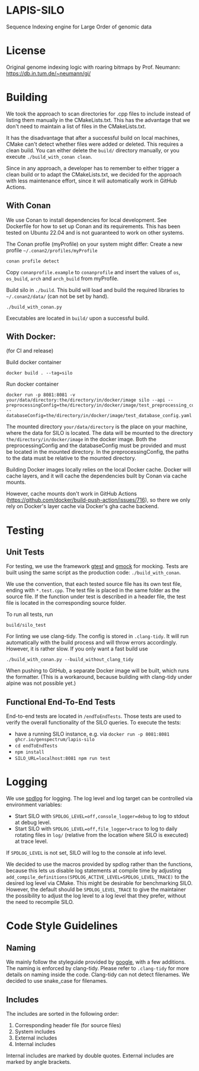 # LAPIS-SILO

Sequence Indexing engine for Large Order of genomic data

# License

Original genome indexing logic with roaring bitmaps by Prof. Neumann: https://db.in.tum.de/~neumann/gi/

# Building

We took the approach to scan directories for .cpp files to include instead of listing them manually in the
CMakeLists.txt. This has the advantage that we don't need to maintain a list of files in the CMakeLists.txt.

It has the disadvantage that after a successful build on local machines, CMake can't detect whether files were
added or deleted. This requires a clean build. You can either delete the `build/` directory manually, or you
execute `./build_with_conan clean`.

Since in any approach, a developer has to remember to either trigger a clean build or to adapt the CMakeLists.txt, we
decided for the approach with less maintenance effort, since it will automatically work in GitHub Actions.

## With Conan

We use Conan to install dependencies for local development. See Dockerfile for how to set up Conan and its requirements.
This has been tested on Ubuntu 22.04 and is not guaranteed to work on other systems.

The Conan profile (myProfile) on your system might differ: Create a new profile `~/.conan2/profiles/myProfile`

```shell
conan profile detect
```

Copy `conanprofile.example` to `conanprofile` and insert the values of `os`, `os_build`, `arch` and `arch_build` from
myProfile.

Build silo in `./build`. This build will load and build the required libraries to `~/.conan2/data/` (can not be set by
hand).

```shell
./build_with_conan.py
```

Executables are located in `build/` upon a successful build.

## With Docker:

(for CI and release)

Build docker container

```shell
docker build . --tag=silo
```

Run docker container

```shell
docker run -p 8081:8081 -v your/data/directory:the/directory/in/docker/image silo --api --preprocessingConfig=the/directory/in/docker/image/test_preprocessing_config.yaml --databaseConfig=the/directory/in/docker/image/test_database_config.yaml
```

The mounted directory `your/data/directory` is the place on your machine, where the data for SILO is located. The data
will be mounted to the directory `the/directory/in/docker/image` in the docker image. Both the preprocessingConfig and
the databaseConfig must be provided and must be located in the mounted directory. In the preprocessingConfig, the paths
to the data must be relative to the mounted directory.

Building Docker images locally relies on the local Docker cache.
Docker will cache layers, and it will cache the dependencies built by Conan via cache mounts.

However, cache mounts don't work in GitHub Actions (https://github.com/docker/build-push-action/issues/716),
so there we only rely on Docker's layer cache via Docker's gha cache backend.

# Testing

## Unit Tests

For testing, we use the framework [gtest](http://google.github.io/googletest/)
and [gmock](http://google.github.io/googletest/gmock_cook_book.html) for mocking. Tests are built using the same script
as the production code: `./build_with_conan`.

We use the convention, that each tested source file has its own test file, ending with `*.test.cpp`. The test file is
placed in the same folder as the source file. If the function under test is described in a header file, the test file is
located in the corresponding source folder.

To run all tests, run

```shell
build/silo_test
```

For linting we use clang-tidy. The config is stored in `.clang-tidy`. It will run automatically with the build process
and will throw errors accordingly. However, it is rather slow. If you only want a fast build use

```shell
./build_with_conan.py --build_without_clang_tidy
```

When pushing to GitHub, a separate Docker image will be built, which runs the formatter. (This is a workaround, because
building with clang-tidy under alpine was not possible yet.)

## Functional End-To-End Tests

End-to-end tests are located in `/endToEndTests`. Those tests are used to verify the overall functionality of the SILO
queries. To execute the tests:

* have a running SILO instance, e.g. via `docker run -p 8081:8081 ghcr.io/genspectrum/lapis-silo`
* `cd endToEndTests`
* `npm install`
* `SILO_URL=localhost:8081 npm run test`

# Logging

We use [spdlog](https://github.com/gabime/spdlog) for logging. The log level and log target can be controlled via
environment variables:

* Start SILO with `SPDLOG_LEVEL=off,console_logger=debug` to log to stdout at debug level.
* Start SILO with `SPDLOG_LEVEL=off,file_logger=trace` to log to daily rotating files in `log/` (relative from the
  location where SILO is executed) at trace level.

If `SPDLOG_LEVEL` is not set, SILO will log to the console at info level.

We decided to use the macros provided by spdlog rather than the functions, because this lets us disable log statements
at compile time by adjusting `add_compile_definitions(SPDLOG_ACTIVE_LEVEL=SPDLOG_LEVEL_TRACE)` to the desired log level
via CMake. This might be desirable for benchmarking SILO. However, the default should be `SPDLOG_LEVEL_TRACE` to give
the maintainer the possibility to adjust the log level to a log level that they prefer, without the need to recompile
SILO.

# Code Style Guidelines

## Naming

We mainly follow the styleguide provided by [google](https://google.github.io/styleguide/cppguide.html), with a few
additions. The naming is enforced by clang-tidy. Please refer to `.clang-tidy` for more details on naming inside the
code. Clang-tidy can not detect filenames. We decided to use snake_case for filenames.

## Includes

The includes are sorted in the following order:

1. Corresponding header file (for source files)
2. System includes
3. External includes
4. Internal includes

Internal includes are marked by double quotes. External includes are marked by angle brackets.